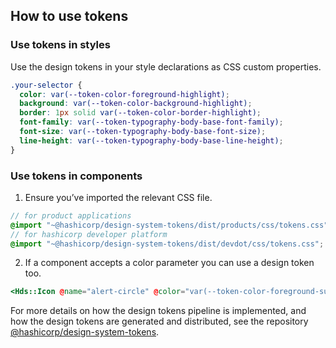 ## How to use tokens

### Use tokens in styles

Use the design tokens in your style declarations as CSS custom properties.

```css
.your-selector {
  color: var(--token-color-foreground-highlight);
  background: var(--token-color-background-highlight);
  border: 1px solid var(--token-color-border-highlight);
  font-family: var(--token-typography-body-base-font-family);
  font-size: var(--token-typography-body-base-font-size);
  line-height: var(--token-typography-body-base-line-height);
}
```

### Use tokens in components

1. Ensure you’ve imported the relevant CSS file.

```scss
// for product applications
@import "~@hashicorp/design-system-tokens/dist/products/css/tokens.css";
// for hashicorp developer platform
@import "~@hashicorp/design-system-tokens/dist/devdot/css/tokens.css";
```

2. If a component accepts a color parameter you can use a design token too.

```handlebars
<Hds::Icon @name="alert-circle" @color="var(--token-color-foreground-success)" />
```

For more details on how the design tokens pipeline is implemented, and how the design tokens are generated and distributed, see the repository [@hashicorp/design-system-tokens](https://github.com/hashicorp/design-system/tree/main/packages/tokens).
